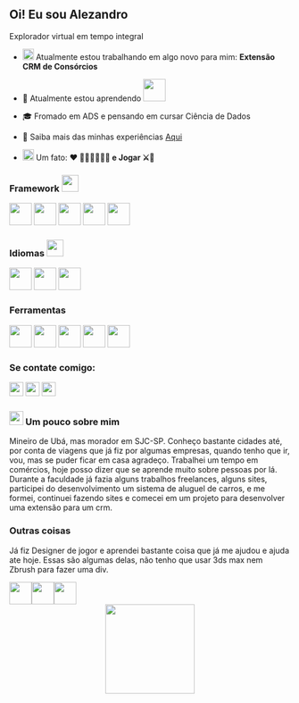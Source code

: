<h2>Oi! Eu sou Alezandro</h2>
<p>Explorador virtual em tempo integral</p>

- <img src="https://em-content.zobj.net/source/telegram/386/telescope_1f52d.webp" width= "20" /> Atualmente estou trabalhando em algo novo para mim: **Extensão CRM de Consórcios**

- 🌱 Atualmente estou aprendendo <img src="https://cdn.jsdelivr.net/gh/devicons/devicon@latest/icons/docker/docker-original.svg" width= "40" height="40" />            

- 🎓 Fromado em ADS e pensando em cursar Ciência de Dados

- 📄 Saiba mais das minhas experiências [Aqui](https://www.linkedin.com/in/zandrocr/)

- <img src="https://em-content.zobj.net/source/telegram/386/high-voltage_26a1.webp" width= "20" /> Um fato: **❤️ 👨🏽‍👩🏽‍👧🏽 e Jogar ⚔️🧙**

<h3>Framework <img src="https://em-content.zobj.net/source/telegram/386/robot_1f916.webp" width= "30" /></h3>
<div align="left">  
    <img src="https://cdn.jsdelivr.net/gh/devicons/devicon@latest/icons/nextjs/nextjs-original.svg" width= "40" height="40" />     
    <img src="https://cdn.jsdelivr.net/gh/devicons/devicon@latest/icons/angularjs/angularjs-original.svg" width= "40" height="40" />
    <img src="https://cdn.jsdelivr.net/gh/devicons/devicon@latest/icons/react/react-original.svg" width= "40" height="40" />      
    <img src="https://cdn.jsdelivr.net/gh/devicons/devicon@latest/icons/sass/sass-original.svg" width= "40" height="40" />
    <img src="https://cdn.jsdelivr.net/gh/devicons/devicon@latest/icons/bootstrap/bootstrap-original.svg" width= "40" height="40" />   
</div>

<h3>Idiomas <img src="https://em-content.zobj.net/source/telegram/386/robot_1f916.webp" width= "30" /></h3>
<div align="left">      
    <img src="https://cdn.jsdelivr.net/gh/devicons/devicon@latest/icons/javascript/javascript-original.svg" width= "40" height="40" /> 
    <img src="https://cdn.jsdelivr.net/gh/devicons/devicon@latest/icons/java/java-original-wordmark.svg" width= "40" height="40" />    
    <img src="https://cdn.jsdelivr.net/gh/devicons/devicon@latest/icons/python/python-original.svg" width= "40" height="40" />          
</div>

<h3 align="left">Ferramentas</h3>
<div align="left">  
    <img src="https://cdn.jsdelivr.net/gh/devicons/devicon@latest/icons/vscode/vscode-original.svg" width= "40" height="40" />    
    <img src="https://cdn.jsdelivr.net/gh/devicons/devicon@latest/icons/postman/postman-original.svg" width= "40" height="40" />    
    <img src="https://cdn.jsdelivr.net/gh/devicons/devicon@latest/icons/firebase/firebase-original.svg" width= "40" height="40" />
    <img src="https://cdn.jsdelivr.net/gh/devicons/devicon@latest/icons/mysql/mysql-original-wordmark.svg" width= "40" height="40" />    
    <img src="https://cdn.jsdelivr.net/gh/devicons/devicon@latest/icons/intellij/intellij-original.svg"  width= "40" height="40" />          
</div>

###

<h3>Se contate comigo:</p>

[<img src="https://img.shields.io/badge/LinkedIn-0077B5?style=for-the-badge&logo=linkedin&logoColor=white" height="25" />](https://www.linkedin.com/in/zandrocr/)
[<img src="https://img.shields.io/badge/Microsoft_Outlook-0078D4?style=for-the-badge&logo=microsoft-outlook&logoColor=white" height="25" />](mailto:alezandrocosta@live.com)
[<img src="https://img.shields.io/badge/website-000000?style=for-the-badge&logo=About.me&logoColor=white" height="25" />](https://zandrocr.com.br/)

<h3><img src="https://em-content.zobj.net/source/telegram/386/sparkles_2728.webp" width= "25" /> Um pouco sobre mim</h3>
<p>
    Mineiro de Ubá, mas morador em SJC-SP. Conheço bastante cidades até, por conta de viagens que já fiz por algumas empresas, quando tenho que ir, vou, mas se puder ficar em casa agradeço.
    Trabalhei um tempo em comércios, hoje posso dizer que se aprende muito sobre pessoas por lá. Durante a faculdade já fazia alguns trabalhos freelances, alguns sites, participei do desenvolvimento um sistema de aluguel de carros, e me formei, continuei fazendo sites e comecei em um projeto para desenvolver uma extensão para um crm.
</p>

<h3>Outras coisas</h3>
<p>Já fiz Designer de jogor e aprendei bastante coisa que já me ajudou e ajuda ate hoje. Essas são algumas delas, não tenho que usar 3ds max nem Zbrush para fazer uma div.</p>
<div style="display: flex; flex-direction: row;">
    <img src="https://cdn.jsdelivr.net/gh/devicons/devicon@latest/icons/photoshop/photoshop-original.svg" width= "40" height="40" />
    <img src="https://cdn.jsdelivr.net/gh/devicons/devicon@latest/icons/illustrator/illustrator-plain.svg" width= "40" height="40" />
    <img src="https://cdn.jsdelivr.net/gh/devicons/devicon@latest/icons/premierepro/premierepro-original.svg" width= "40" height="40" />    
</div>

<div align="center">
  <img height="160em" src="https://github-readme-stats.vercel.app/api/top-langs/?username=zandrocr&layout=compact&langs_count=7&theme=dark"/>
</div>
